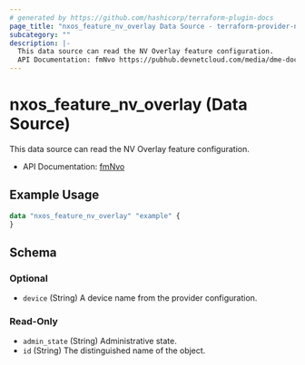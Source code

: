 ```yaml
---
# generated by https://github.com/hashicorp/terraform-plugin-docs
page_title: "nxos_feature_nv_overlay Data Source - terraform-provider-nxos"
subcategory: ""
description: |-
  This data source can read the NV Overlay feature configuration.
  API Documentation: fmNvo https://pubhub.devnetcloud.com/media/dme-docs-10-2-2/docs/Feature%20Management/fm:Nvo/
---
```


# nxos_feature_nv_overlay (Data Source)

This data source can read the NV Overlay feature configuration.

- API Documentation: [fmNvo](https://pubhub.devnetcloud.com/media/dme-docs-10-2-2/docs/Feature%20Management/fm:Nvo/)

## Example Usage

```terraform
data "nxos_feature_nv_overlay" "example" {
}
```

<!-- schema generated by tfplugindocs -->
## Schema

### Optional

- `device` (String) A device name from the provider configuration.

### Read-Only

- `admin_state` (String) Administrative state.
- `id` (String) The distinguished name of the object.


